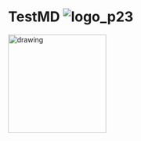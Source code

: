 # TestMD ![logo_p23](https://github.com/user-attachments/assets/14934ca2-711b-464c-b807-733a12cb23c8)

<img src="[drawing.jpg](https://github.com/user-attachments/assets/6bd3c10a-6bb5-4a40-abe5-45c59e9de7ce)" alt="drawing" width="200"/>
